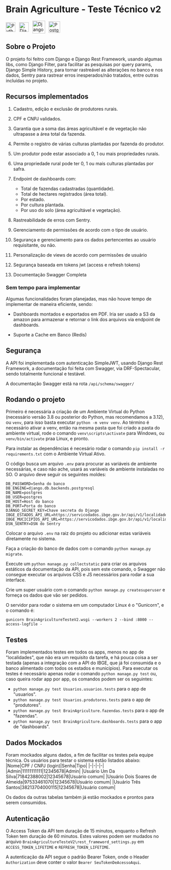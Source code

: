 

#  Brain Agriculture - Teste Técnico v2

<img  align="center"  alt="Python"  width="30"  src="https://cdn.jsdelivr.net/gh/devicons/devicon/icons/python/python-original.svg"><span>&nbsp;&nbsp;&nbsp;</span><img  align="center"  alt="Django"  width="30"  src="https://cdn.worldvectorlogo.com/logos/django.svg"><span>&nbsp;&nbsp;&nbsp;</span><img  align="center"  alt="Django Rest Framework"  height="40"  src="https://i.imgur.com/dcVFAeV.png"><span>&nbsp;&nbsp;&nbsp;</span><img  align="center"  alt="PostgreSQL"  width="36"  src="https://cdn.jsdelivr.net/gh/devicons/devicon@latest/icons/postgresql/postgresql-original.svg"><span>&nbsp;&nbsp;&nbsp;</span>
  

## Sobre o Projeto

O projeto foi feitro com Django e Django Rest Framework, usando algumas libs, como Django Filter, para facilitar as pesquisas por query params, Django Simple History, para tornar rastreável as alterações no banco e nos dados, Sentry para rastrear erros inesperados/não tratados, entre outras incluídas no projeto.

  

## Recursos implementados

1.  Cadastro, edição e exclusão de produtores rurais.
2.  CPF e CNPJ validados.
3.  Garantia que a soma das áreas agricultável e de vegetação não ultrapasse a área total da fazenda.
4.  Permite o registro de várias culturas plantadas por fazenda do produtor.
5.  Um produtor pode estar associado a 0, 1 ou mais propriedades rurais.
6.  Uma propriedade rural pode ter 0, 1 ou mais culturas plantadas por safra.
7.  Endpoint de dashboards com:
    -   Total de fazendas cadastradas (quantidade).
    -   Total de hectares registrados (área total).
    -   Por estado.
    -   Por cultura plantada.
    -   Por uso do solo (área agricultável e vegetação).
  
8. Rastreabilidade de erros com Sentry.

9. Gerenciamento de permissões de acordo com o tipo de usuário.

10. Segurança e gerenciamento para os dados pertencentes ao usuário requisitante, ou não.

11. Personalização de views de acordo com permissões de usuário

12. Segurança baseada em tokens jwt (access e refresh tokens)

13. Documentação Swagger Completa

### Sem tempo para implementar

Algumas funcionalidades foram planejadas, mas não houve tempo de implementar de maneira eficiente, sendo:

- Dashboards montados e exportados em PDF. Iria ser usado a S3 da amazon para armazenar e retornar o link dos arquivos via endpoint de dashboards.

- Suporte a Cache em Banco (Redis)


## Segurança

  

A API foi implementada com autenticação SimpleJWT, usando Django Rest Framework, a documentação foi feita com Swagger, via DRF-Spectacular, sendo totalmente funcional e testável.

A documentação Swagger está na rota `/api/schema/swagger/`

  

## Rodando o projeto

  

Primeiro é necessária a criação de um Ambiente Virtual do Python (necessário versão 3.8 ou posterior do Python, mas recomendamos a 3.12), ou `venv`, para isso basta executar `python -m venv venv`. Ao término é necessário ativar a venv, então na mesma pasta que foi criado a pasta do ambiente virtual, rode o comando `venv\scripts\activate` para Windows, ou `venv/bin/activate` praa Linux, e pronto.

  

Para instalar as dependências é necesário rodar o comando `pip install -r requirements.txt` com o Ambiente Virtual Ativo.

O código busca um arquivo `.env` para procurar as variáveis de ambiente necessárias, e caso não ache, usará as variáveis de ambiente instaladas no SO. O arquivo deve seguir os seguintes moldes:

```
DB_PASSWORD=Senha do banco
DB_ENGINE=django.db.backends.postgresql
DB_NAME=postgres
DB_USER=postgres
DB_HOST=Host do banco
DB_PORT=Porta do banco
DJANGO_SECRET_KEY=Chave secreta do Django
IBGE_ESTADOS_API_URL=https://servicodados.ibge.gov.br/api/v1/localidades/estados
IBGE_MUCICIPIOS_API_URL=https://servicodados.ibge.gov.br/api/v1/localidades/municipios
DSN_SENTRY=DSN do Sentry
```

Colocar o arquivo `.env` na raiz do projeto ou adicionar estas variáveis diretamente no sistema.

Faça a criação do banco de dados com o comando `python manage.py migrate`.

Execute um `python manage.py collectstatic` para criar os arquivos estáticos da documentação da API, pois sem este comando, o Swagger não consegue executar os arquivos CSS e JS necessários para rodar a sua interface.

Crie um super usuário com o comando `python manage.py createsuperuser` e forneça os dados que vão ser pedidos.

O servidor para rodar o sistema em um computador Linux é o "Gunicorn", e o comando é:

`gunicorn BrainAgricultureTesteV2.wsgi --workers 2 --bind :8000 --access-logfile -`

## Testes

Foram implementados testes em todos os apps, menos no app de "localidades", que não era um requisito da tarefa, e há pouca coisa a ser testada (apenas a integração com a API do IBGE, que já foi consumida e o banco alimentado com todos os estados e municípios).
Para executar os testes é necessário apenas rodar o comando `python manage.py test` ou, caso queira rodar app por app, os comandos podem ser os seguintes:
- `python manage.py test Usuarios.usuarios.tests` para o app de "usuarios".
- `python manage.py test Usuarios.produtores.tests` para o app de "produtores".
- `python manage.py test BrainAgriculture.fazendas.tests` para o app de "fazendas".
- `python manage.py test BrainAgriculture.dashboards.tests` para o app de "dashboards".

## Dados Mockados

Foram mockados alguns dados, a fim de facilitar os testes pela equipe técnica. Os usuários para testar o sistema estão listados abaixo:
|Nome|CPF / CNPJ (login)|Senha|Tipo|
|-|-|-|-|
|Admin|11111111111|12345678|Admin|
|Usuário Um Da Silva|71842388002|12345678|Usuário comum|
|Usuário Dois Soares de Almeida|97533461070|12345678|Usuário comum|
|Usuário Três Santos|38213704000115|12345678|Usuário comum|

Os dados da outras tabelas também já estão mockados e prontos para serem consumidos.


## Autenticação

  

O Access Token da API tem duração de 15 minutos, enquanto o Refresh Token tem duração de 60 minutos. Estes valores podem ser mudados no arquivo `BrainAgricultureTesteV2\rest_frameword_settings.py` em `ACCESS_TOKEN_LIFETIME` e `REFRESH_TOKEN_LIFETIME`.

  

A autenticação da API segue o padrão Bearer Token, onde o Header `Authorization` deve conter o valor `Bearer SeuTokenDeAcessoAqui`.
